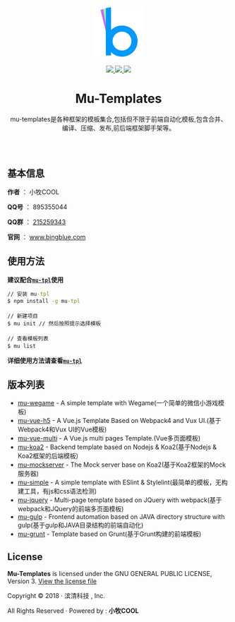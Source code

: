 <div align="center">
  <a href="http://www.bingblue.com">
    <img width="112" heigth="112" src="https://github.com/bingblue/group/blob/master/public/img/logo-b-square.png">
  </a>
  <br>
  <br>
	<a href="https://standardjs.com">
		<img src="https://img.shields.io/badge/code_style-standard-brightgreen.svg">
	</a>
  <a href="https://github.com/stylelint/stylelint">
		<img src="https://img.shields.io/badge/css%20style-stylelint-brightgreen.svg">
	</a>
  <a href="https://jq.qq.com/?_wv=1027&k=5tyQDAd">
		<img src="https://img.shields.io/badge/QQ%20Group-215259343-blue.svg">
	</a>
  <h1>Mu-Templates</h1>
  <p>
    mu-templates是各种框架的模板集合,包括但不限于前端自动化模板,包含合并、编译、压缩、发布,前后端框架脚手架等。
  <p>
  <br>
  <br>
</div>

## 基本信息

**作者** ： 小牧COOL

**QQ号** ： 895355044

**QQ群** ： [215259343][4]

**官网** ： www.bingblue.com

## 使用方法

**建议配合[`mu-tpl`][11]使用**

```cmd
// 安装 mu-tpl
$ npm install -g mu-tpl

// 新建项目
$ mu init // 然后按照提示选择模板

// 查看模板列表
$ mu list
```

**详细使用方法请查看[`mu-tpl`][11]**

## 版本列表

- [mu-wegame][8]  -  A simple template with Wegame(一个简单的微信小游戏模板)
- [mu-vue-h5][6] - A Vue.js Template Based on Webpack4 and Vux UI.(基于Webpack4和Vux UI的Vue模板)
- [mu-vue-multi][10] - A Vue.js multi pages Template.(Vue多页面模板)
- [mu-koa2][7]  -  Backend template based on Nodejs & Koa2(基于Nodejs & Koa2框架的后端模板)
- [mu-mockserver][9]  -  The Mock server base on Koa2(基于Koa2框架的Mock服务器)
- [mu-simple][1]  -  A simple template with ESlint & Stylelint(最简单的模板，无构建工具，有js和css语法检测)
- [mu-jquery][2]  -  Multi-page template based on JQuery with webpack(基于webpack和JQuery的前端多页面模板)
- [mu-gulp][5] - Frontend automation based on JAVA directory structure with gulp(基于gulp和JAVA目录结构的前端自动化)
- [mu-grunt][3] - Template based on Grunt(基于Grunt构建的前端模板)

## License

**Mu-Templates** is licensed under the GNU GENERAL PUBLIC LICENSE, Version 3. [View the license file](https://github.com/xiaomucool/mu-templates/blob/master/LICENSE)

Copyright © 2018 · 滨清科技 , Inc. 

All Rights Reserved · Powered by : **小牧COOL**

[1]:https://github.com/xiaomucool/mu-templates/tree/mu-simple
[2]:https://github.com/xiaomucool/mu-templates/tree/mu-jquery
[3]:https://github.com/xiaomucool/mu-templates/tree/mu-grunt
[4]:https://jq.qq.com/?_wv=1027&k=5tyQDAd
[5]:https://github.com/xiaomucool/mu-templates/tree/mu-gulp
[6]:https://github.com/xiaomucool/mu-templates/tree/mu-vue-h5
[7]:https://github.com/xiaomucool/mu-templates/tree/mu-koa2
[8]:https://github.com/xiaomucool/mu-templates/tree/mu-wegame
[9]:https://github.com/xiaomucool/mu-templates/tree/mu-mockserver
[10]:https://github.com/xiaomucool/mu-templates/tree/mu-vue-multi
[11]:https://github.com/xiaomucool/mu-tpl
